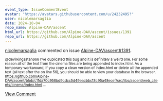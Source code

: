 ```yaml
---
event_type: IssueCommentEvent
avatar: "https://avatars.githubusercontent.com/u/24232495?"
user: nicolemarsaglia
date: 2024-10-04
repo_name: Alpine-DAV/ascent
html_url: https://github.com/Alpine-DAV/ascent/issues/1391
repo_url: https://github.com/Alpine-DAV/ascent
---
```


<a href='https://github.com/nicolemarsaglia' target='_blank'>nicolemarsaglia</a> commented on issue <a href='https://github.com/Alpine-DAV/ascent/issues/1391' target='_blank'>Alpine-DAV/ascent#1391</a>.

<small>@devilkingsatan666 I've duplicated this bug and it is definitely a weird one. For some reason all of the text from the cinema files are being appended to index.html. As a temporary workaround, if you copy a clean version of index.html or delete all the appended text (all text after the </html> on line 56), you should be able to view your database in the browser. https://github.com/Alpine-DAV/ascent/blob/c11da70c958bd9cdcc5d49eacbbc13c95a48ecef/src/libs/ascent/web_clients/cinema/index.html...</small>

<a href='https://github.com/Alpine-DAV/ascent/issues/1391' target='_blank'>View Comment</a>